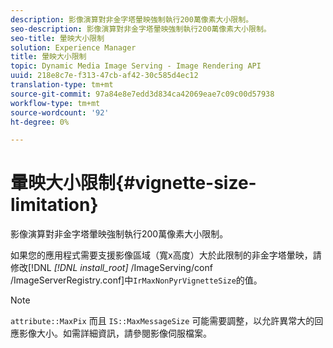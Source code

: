 ```yaml
---
description: 影像演算對非金字塔暈映強制執行200萬像素大小限制。
seo-description: 影像演算對非金字塔暈映強制執行200萬像素大小限制。
seo-title: 暈映大小限制
solution: Experience Manager
title: 暈映大小限制
topic: Dynamic Media Image Serving - Image Rendering API
uuid: 218e8c7e-f313-47cb-af42-30c585d4ec12
translation-type: tm+mt
source-git-commit: 97a84e8e7edd3d834ca42069eae7c09c00d57938
workflow-type: tm+mt
source-wordcount: '92'
ht-degree: 0%

---
```



# 暈映大小限制{#vignette-size-limitation}

影像演算對非金字塔暈映強制執行200萬像素大小限制。

如果您的應用程式需要支援影像區域（寬x高度）大於此限制的非金字塔暈映，請修改[!DNL *[!DNL install_root]* /ImageServing/conf /ImageServerRegistry.conf]中`IrMaxNonPyrVignetteSize`的值。

>[!NOTE]
>
>`attribute::MaxPix` 而且 `IS::MaxMessageSize` 可能需要調整，以允許異常大的回應影像大小。如需詳細資訊，請參閱影像伺服檔案。


